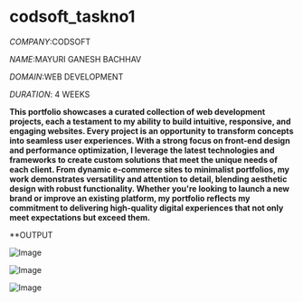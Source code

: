 # codsoft_taskno1

*COMPANY*:CODSOFT

*NAME*:MAYURI GANESH BACHHAV

*DOMAIN*:WEB DEVELOPMENT

*DURATION*: 4 WEEKS

**This portfolio showcases a curated collection of web development projects, each a testament to my ability to build intuitive, responsive, and engaging websites. Every project is an opportunity to transform concepts into seamless user experiences. With a strong focus on front-end design and performance optimization, I leverage the latest technologies and frameworks to create custom solutions that meet the unique needs of each client. From dynamic e-commerce sites to minimalist portfolios, my work demonstrates versatility and attention to detail, blending aesthetic design with robust functionality. Whether you're looking to launch a new brand or improve an existing platform, my portfolio reflects my commitment to delivering high-quality digital experiences that not only meet expectations but exceed them.**

**OUTPUT

![Image](https://github.com/user-attachments/assets/bc3213ee-a6e5-40d2-b60a-394bb8b0dbd3)

![Image](https://github.com/user-attachments/assets/4c100e18-53a4-45a0-8623-00a1948caba2)

![Image](https://github.com/user-attachments/assets/f94682b6-5bdb-495a-b8cc-dbb0d609f572)
